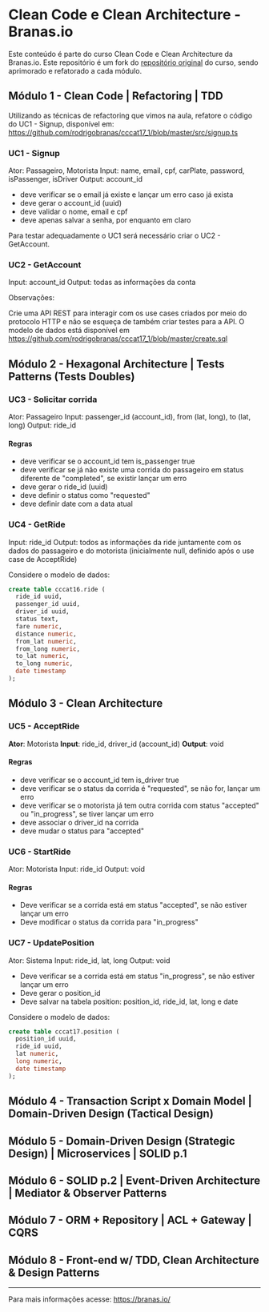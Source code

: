 # Clean Code e Clean Architecture - Branas.io

Este conteúdo é parte do curso Clean Code e Clean Architecture da Branas.io. Este repositório é um fork do [repositório original](https://github.com/rodrigobranas/cccat17_1) do curso, sendo aprimorado e refatorado a cada módulo.

## Módulo 1 - Clean Code | Refactoring | TDD

Utilizando as técnicas de refactoring que vimos na aula, refatore o código do UC1 - Signup, disponível em:
<https://github.com/rodrigobranas/cccat17_1/blob/master/src/signup.ts>

### UC1 - Signup

Ator: Passageiro, Motorista
Input: name, email, cpf, carPlate, password, isPassenger, isDriver
Output: account_id

* deve verificar se o email já existe e lançar um erro caso já exista
* deve gerar o account_id (uuid)
* deve validar o nome, email e cpf
* deve apenas salvar a senha, por enquanto em claro

Para testar adequadamente o UC1 será necessário criar o UC2 - GetAccount.

### UC2 - GetAccount

Input: account_id
Output: todas as informações da conta

Observações:

Crie uma API REST para interagir com os use cases criados por meio do protocolo HTTP e não se esqueça de também criar testes para a API.
O modelo de dados está disponível em <https://github.com/rodrigobranas/cccat17_1/blob/master/create.sql>

## Módulo 2 - Hexagonal Architecture | Tests Patterns (Tests Doubles)

### UC3 - Solicitar corrida

Ator: Passageiro
Input: passenger_id (account_id), from (lat, long), to (lat, long)
Output: ride_id

#### Regras

* deve verificar se o account_id tem is_passenger true
* deve verificar se já não existe uma corrida do passageiro em status diferente de "completed", se existir lançar um erro
* deve gerar o ride_id (uuid)
* deve definir o status como "requested"
* deve definir date com a data atual

### UC4 - GetRide

Input: ride_id
Output: todos as informações da ride juntamente com os dados do passageiro e do motorista (inicialmente null, definido após o use case de AcceptRide)

Considere o modelo de dados:

```sql
create table cccat16.ride (
  ride_id uuid,
  passenger_id uuid,
  driver_id uuid,
  status text,
  fare numeric,
  distance numeric,
  from_lat numeric,
  from_long numeric,
  to_lat numeric,
  to_long numeric,
  date timestamp
);
```

## Módulo 3 - Clean Architecture

### UC5 - AcceptRide

**Ator**: Motorista
**Input**: ride_id, driver_id (account_id)
**Output**: void

#### Regras

* deve verificar se o account_id tem is_driver true
* deve verificar se o status da corrida é "requested", se não for, lançar um erro
* deve verificar se o motorista já tem outra corrida com status "accepted" ou "in_progress", se tiver lançar um erro
* deve associar o driver_id na corrida
* deve mudar o status para "accepted"

### UC6 - StartRide

Ator: Motorista
Input: ride_id
Output: void

#### Regras

* Deve verificar se a corrida está em status "accepted", se não estiver lançar um erro
* Deve modificar o status da corrida para "in_progress"

### UC7 - UpdatePosition

Ator: Sistema
Input: ride_id, lat, long
Output: void

* Deve verificar se a corrida está em status "in_progress", se não estiver lançar um erro
* Deve gerar o position_id
* Deve salvar na tabela position: position_id, ride_id, lat, long e date

Considere o modelo de dados:

```sql
create table cccat17.position (
  position_id uuid,
  ride_id uuid,
  lat numeric,
  long numeric,
  date timestamp
);
```

## Módulo 4 - Transaction Script x Domain Model | Domain-Driven Design (Tactical Design)

## Módulo 5 - Domain-Driven Design (Strategic Design) | Microservices | SOLID p.1

## Módulo 6 - SOLID p.2 | Event-Driven Architecture | Mediator & Observer Patterns

## Módulo 7 - ORM + Repository | ACL + Gateway | CQRS

## Módulo 8 - Front-end w/ TDD, Clean Architecture & Design Patterns

---
Para mais informações acesse: <https://branas.io/>
